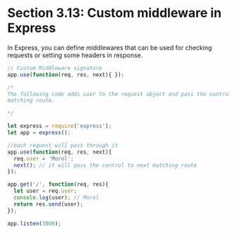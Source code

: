 # Section 3.13: Custom middleware in Express

In Express, you can define middlewares that can be used for checking requests or 
setting some headers in response.

```js
// Custom Middleware signature
app.use(function(req, res, next){ }); 

/*
The following code adds user to the request object and pass the control to the next 
matching route.

*/

let express = require('express');
let app = express();

//each request will pass through it
app.use(function(req, res, next){
  req.user = 'Morol';
  next(); // it will pass the control to next matching route
});

app.get('/', function(req, res){
  let user = req.user;
  console.log(user); // Morol
  return res.send(user);
});

app.listen(3000);
```